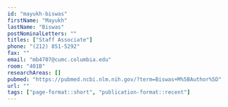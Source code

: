 ```yaml
---
id: "mayukh-biswas"
firstName: "Mayukh"
lastName: "Biswas"
postNominalLetters: ""
titles: ["Staff Associate"]
phone: "(212) 851-5292"
fax: ""
email: "mb4707@cumc.columbia.edu"
room: "401B"
researchAreas: []
pubmed: "https://pubmed.ncbi.nlm.nih.gov/?term=Biswas+M%5BAuthor%5D"
url: ""
tags: ["page-format::short", "publication-format::recent"]
---
```

